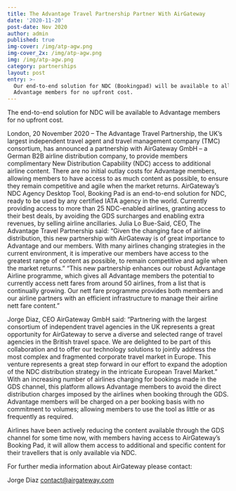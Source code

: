 ```yaml
---
title: The Advantage Travel Partnership Partner With AirGateway
date: '2020-11-20'
post-date: Nov 2020
author: admin
published: true
img-cover: /img/atp-agw.png
img-cover_2x: /img/atp-agw.png
img: /img/atp-agw.png
category: partnerships
layout: post
entry: >-
  Our end-to-end solution for NDC ​(Bookingpad) will be available to all
  Advantage members for no upfront cost.
---
```

The end-to-end solution for NDC ​will be available to Advantage members for no upfront cost.

London, 20 November 2020 – The ​Advantage Travel Partnership, the UK’s largest independent travel agent and travel management company (TMC) consortium, has announced a partnership with AirGateway GmbH – a German B2B airline distribution company, to provide members complimentary New Distribution Capability (NDC) ​access to additional airline content.
There are no initial outlay costs for Advantage members, allowing members to have access to as much content as possible, to ensure they remain competitive and agile when the market returns.
AirGateway’s NDC Agency Desktop Tool, ​Booking Pad​ is an end-to-end solution for NDC, ready to be used by any certified IATA agency in the world. Currently providing access to more than 25 NDC-enabled airlines, granting access to their best deals, by avoiding the GDS surcharges and enabling extra revenues, by selling airline ancillaries.
Julia Lo Bue-Said, CEO, The Advantage Travel Partnership​ said: “​Given the changing face of airline distribution, this new partnership with AirGateway is of great importance to Advantage and our members. With many airlines changing strategies in the current environment, it is imperative our members have access to the greatest range of content as possible, to remain competitive and agile when the market returns.”
“This new partnership enhances our robust Advantage Airline programme, which gives all Advantage members the potential to currently access nett fares from around 50 airlines, from a list that is continually growing. Our nett fare programme provides both members and our airline partners with an efficient infrastructure to manage their airline nett fare content.”

Jorge Diaz, CEO ​AirGateway GmbH ​said: “Partnering with the largest consortium of independent travel agencies in the UK represents a great opportunity for AirGateway to serve a diverse and selected range of travel agencies in the British travel space. We are delighted to be part of this collaboration and to offer our technology solutions to jointly address the most complex and fragmented corporate travel market in Europe. This venture represents a great step forward in our effort to expand the adoption of the NDC distribution strategy in the intricate European Travel Market.”
With an increasing number of airlines charging for bookings made in the GDS channel, this platform allows Advantage members to avoid the direct distribution charges imposed by the airlines when booking through the GDS. Advantage members will be charged on a per booking basis with no commitment to volumes; allowing members to use the tool as little or as frequently as required.

   Airlines have been actively reducing the content available through the GDS channel for some time now, with members having access to AirGateway’s ​Booking Pad​, it will allow them access to additional and specific content for their travellers that is only available via NDC.




For further media information about AirGateway please contact:

Jorge Diaz
contact@airgateway.com


